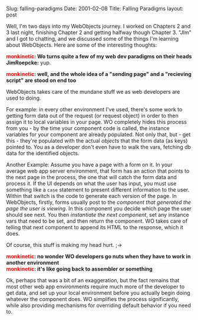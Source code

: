 Slug: falling-paradigms
Date: 2001-02-08
Title: Falling Paradigms
layout: post

Well, I&#39;m two days into my WebObjects journey. I worked on Chapters 2 and 3 last night, finishing Chapter 2 and getting halfway though Chapter 3. &quot;JIm&quot; and I got to chatting, and we discussed some of the things I&#39;m learning about WebObjects. Here are some of the interesting thoughts:

<b><font color="#ff0000">monkinetic</font>: Wo turns quite a few of my web dev paradigms on their heads</b><br />
<b>JimRoepcke:</b> yup.

<b><font color="#ff0000">monkinetic</font>: well, and the whole idea of a &quot;sending page&quot; and a &quot;recieving script&quot; are stood on end too</b><br />

WebObjects takes care of the mundane stuff we as web developers are used to doing.

For example: in every other environment I&#39;ve used, there&#39;s some work to getting form data out of the request (or request object) in order to then assign it to local variables in your page. WO completely hides this process from you - by the time your component code is called, the instance variables for your component are already populated. Not only that, but - get this - they&#39;re populated with the actual <i>objects</i> that the form data (as keys) pointed to. You as a developer don&#39;t even have to walk the vars, fetching db data for the identified objects.

Another Example: Assume you have a page with a form on it. In your average web app server environment, that form has an action that points to the next page in the process, the one that will catch the form data and process it. If the UI depends on what the user has input, you must use something like a <code>case</code> statement to present different information to the user. Within that switch is the code to generate each version of the page. In WebObjects, firstly, forms usually post to the <i>component that generated the page the user is viewing</i>. In this component you decide which page the user should see next. You then <i>instantiate the next component</i>, set any instance vars that need to be set, and then return the component. WO takes care of telling that next component to append its HTML to the response, which it does.

Of course, this stuff is making my head hurt. ;-&gt;

<b><font color="#ff0000">monkinetic</font>: no wonder WO developers go nuts when they have to work in another environment</b><br />
<b><font color="#ff0000">monkinetic</font>: it&#39;s like going back to assembler or something</b>

Ok, perhaps that was a bit of an exaggeration, but the fact remains that most other web app environments require much more of the developer to get data, and set up your local environment before you actually begin doing whatever the component does. WO simplifies the process significantly, while also providing mechanisms for overriding default behavior if you need to.

